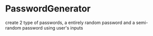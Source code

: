 # PasswordGenerator
create 2 type of passwords, a entirely random password and a semi-random password using user's inputs

